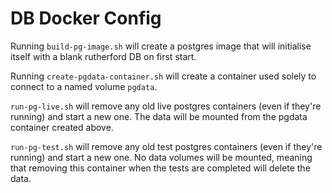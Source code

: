 # DB Docker Config

Running `build-pg-image.sh` will create a postgres image that will initialise itself with a blank rutherford DB on first start.

Running `create-pgdata-container.sh` will create a container used solely to connect to a named volume `pgdata`.

`run-pg-live.sh` will remove any old live postgres containers (even if they're running) and start a new one. The data will be mounted from the pgdata container created above.

`run-pg-test.sh` will remove any old test postgres containers (even if they're running) and start a new one. No data volumes will be mounted, meaning that removing this container
when the tests are completed will delete the data.
